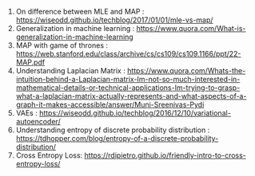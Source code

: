 1. On difference between MLE and MAP : https://wiseodd.github.io/techblog/2017/01/01/mle-vs-map/
2. Generalization in machine learning : https://www.quora.com/What-is-generalization-in-machine-learning
3. MAP with game of thrones : https://web.stanford.edu/class/archive/cs/cs109/cs109.1166/ppt/22-MAP.pdf
4. Understanding Laplacian Matrix : https://www.quora.com/Whats-the-intuition-behind-a-Laplacian-matrix-Im-not-so-much-interested-in-mathematical-details-or-technical-applications-Im-trying-to-grasp-what-a-laplacian-matrix-actually-represents-and-what-aspects-of-a-graph-it-makes-accessible/answer/Muni-Sreenivas-Pydi
6. VAEs : https://wiseodd.github.io/techblog/2016/12/10/variational-autoencoder/
7. Understanding entropy of discrete probability distribution : https://tdhopper.com/blog/entropy-of-a-discrete-probability-distribution/ <br/>
8. Cross Entropy Loss: https://rdipietro.github.io/friendly-intro-to-cross-entropy-loss/
